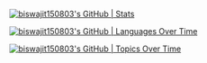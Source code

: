 [![biswajit150803's GitHub | Stats](https://stats.quine.sh/biswajit150803/github?theme=dark)](https://quine.sh)

[![biswajit150803's GitHub | Languages Over Time](https://stats.quine.sh/biswajit150803/languages-over-time?theme=dark)](https://quine.sh)


[![biswajit150803's GitHub | Topics Over Time](https://stats.quine.sh/biswajit150803/topics-over-time?theme=dark)](https://quine.sh)
